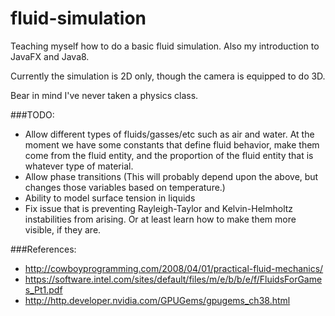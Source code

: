 fluid-simulation
================

Teaching myself how to do a basic fluid simulation. Also my introduction to JavaFX and Java8.

Currently the simulation is 2D only, though the camera is equipped to do 3D.

Bear in mind I've never taken a physics class.

###TODO:
-   Allow different types of fluids/gasses/etc such as air and water. At the moment we have some constants that define 
    fluid behavior, make them come from the fluid entity, and the proportion of the fluid entity that is whatever type
    of material.
-   Allow phase transitions (This will probably depend upon the above, but changes those variables based on temperature.)
-   Ability to model surface tension in liquids
-   Fix issue that is preventing Rayleigh-Taylor and Kelvin-Helmholtz instabilities from arising. Or at least learn how
    to make them more visible, if they are.

###References:
-   http://cowboyprogramming.com/2008/04/01/practical-fluid-mechanics/
-   https://software.intel.com/sites/default/files/m/e/b/b/e/f/FluidsForGames_Pt1.pdf
-   http://http.developer.nvidia.com/GPUGems/gpugems_ch38.html